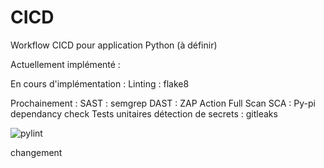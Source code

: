 # CICD

Workflow CICD pour application Python (à définir)

Actuellement implémenté :

En cours d'implémentation :
Linting : flake8

Prochainement :
SAST : semgrep
DAST : ZAP Action Full Scan
SCA : Py-pi dependancy check
Tests unitaires
détection de secrets : gitleaks

![pylint](https://img.shields.io/badge/PyLint-0.00-red?logo=python&logoColor=white)

changement